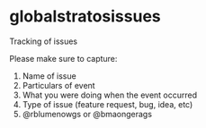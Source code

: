 # globalstratosissues
Tracking of issues 

Please make sure to capture:

1. Name of issue
2. Particulars of event
3. What you were doing when the event occurred
4. Type of issue (feature request, bug, idea, etc)
5. @rblumenowgs or @bmaongerags

